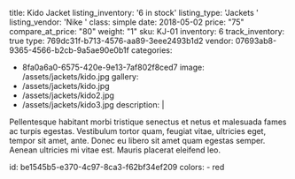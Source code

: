 title: Kido Jacket
listing_inventory: '<span class="inventory-quantity">6</span> in stock'
listing_type: 'Jackets <a href="/cp/collections/entries/store_types/jackets" class="statamify-link"><span class="icon icon-forward"></span></a>'
listing_vendor: 'Nike <a href="/cp/collections/entries/store_vendors/nike" class="statamify-link"><span class="icon icon-forward"></span></a>'
class: simple
date: 2018-05-02
price: "75"
compare_at_price: "80"
weight: "1"
sku: KJ-01
inventory: 6
track_inventory: true
type: 769dc31f-b713-4576-aa89-3eee2493b1d2
vendor: 07693ab8-9365-4566-b2cb-9a5ae90e0b1f
categories:
  - 8fa0a6a0-6575-420e-9e13-7af802f8ced7
image: /assets/jackets/kido.jpg
gallery:
  - /assets/jackets/kido.jpg
  - /assets/jackets/kido2.jpg
  - /assets/jackets/kido3.jpg
description: |
  <p>Pellentesque habitant morbi tristique senectus et netus et malesuada fames ac turpis egestas. Vestibulum tortor quam, feugiat vitae, ultricies eget, tempor sit amet, ante. Donec eu libero sit amet quam egestas semper. Aenean ultricies mi vitae est. Mauris placerat eleifend leo.
  </p>
id: be1545b5-e370-4c97-8ca3-f62bf34ef209
colors:
  - red
